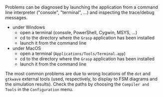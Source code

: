Problems can be diagnosed by launching the application from a command line interpreter
("console", "terminal", ...) and inspecting the trace/debug messages.
- under Windows
  - open a terminal (console, PowerShell, Cygwin, MSYS, ...)
  - cd to the directory where the `Grasp` application has been installed
  - launch it from the command line
- under MacOS
  - open a terminal (`Applications/Tools/Terminal.app`)
  - cd to the directory where the `Grasp` application has been installed
  - launch it from the command line

The most common problems are due to wrong locations of the `dot` and `gtkwave` external tools
(used, respectively, to display to FSM diagrams and the simulation results). Check the paths
by choosing the `Compiler and Tools` in the `Configuration` menu. 
